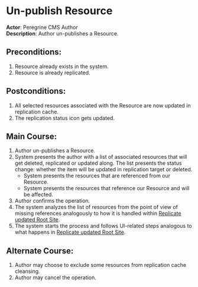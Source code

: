 # Un-publish Resource

**Actor**: Peregrine CMS Author  
**Description**: Author un-publishes a Resource.

## Preconditions:
1. Resource already exists in the system.
1. Resource is already replicated.

## Postconditions:
1. All selected resources associated with the Resource are now updated in replication cache.
1. The replication status icon gets updated.

## Main Course:
1. Author un-publishes a Resource.
1. System presents the author with a list of associated resources that
   will get deleted, replicated or updated along. The list presents the status change:
   whether the item will be updated in replication target or deleted.
    * System presents the resources that are referenced from our Resource.
    * System presents the resources that reference our Resource and will be affected.
1. Author confirms the operation.
1. The system analyzes the list of resources from the point of view
   of missing references analogously to how it is handled within
   [Replicate updated Root Site](root-site-updated.md).
1. The system starts the process and follows UI-related steps analogous to
   what happens in [Replicate updated Root Site](root-site-updated.md).

## Alternate Course:
1. Author may choose to exclude some resources from replication cache cleansing.
1. Author may cancel the operation.